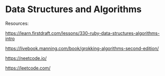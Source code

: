 # Data Structures and Algorithms

Resources:

<https://learn.firstdraft.com/lessons/330-ruby-data-structures-algorithms-intro>

<https://livebook.manning.com/book/grokking-algorithms-second-edition/>

<https://neetcode.io/>

<https://leetcode.com/>
